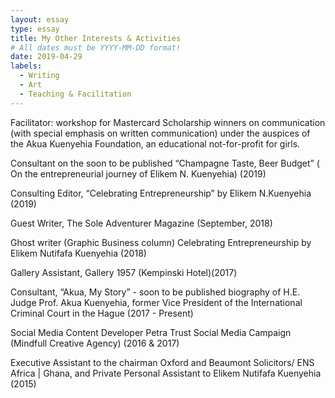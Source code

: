 ```yaml
---
layout: essay
type: essay
title: My Other Interests & Activities
# All dates must be YYYY-MM-DD format!
date: 2019-04-29
labels:
  - Writing
  - Art
  - Teaching & Facilitation
---
```




Facilitator: workshop for Mastercard Scholarship winners on communication  (with special emphasis on written communication) under the auspices of the Akua Kuenyehia Foundation, an educational not-for-profit for girls.

Consultant on the soon to be published  “Champagne Taste, Beer Budget” ( On the entrepreneurial journey of Elikem N. Kuenyehia)		(2019)

Consulting Editor, “Celebrating Entrepreneurship” by Elikem N.Kuenyehia (2019)

Guest Writer, The Sole Adventurer Magazine (September, 2018)

Ghost writer (Graphic Business column) Celebrating Entrepreneurship by Elikem Nutifafa Kuenyehia (2018)

Gallery Assistant, Gallery 1957 (Kempinski Hotel)(2017)

Consultant, “Akua, My Story” - soon to be published biography of H.E. Judge Prof. Akua Kuenyehia, former Vice President of the International Criminal Court in the Hague (2017 - Present)

Social Media Content Developer Petra Trust Social Media Campaign (Mindfull Creative Agency) (2016 & 2017)

Executive Assistant to the chairman Oxford and Beaumont Solicitors/ ENS Africa | Ghana, and Private Personal Assistant to Elikem Nutifafa Kuenyehia (2015)
